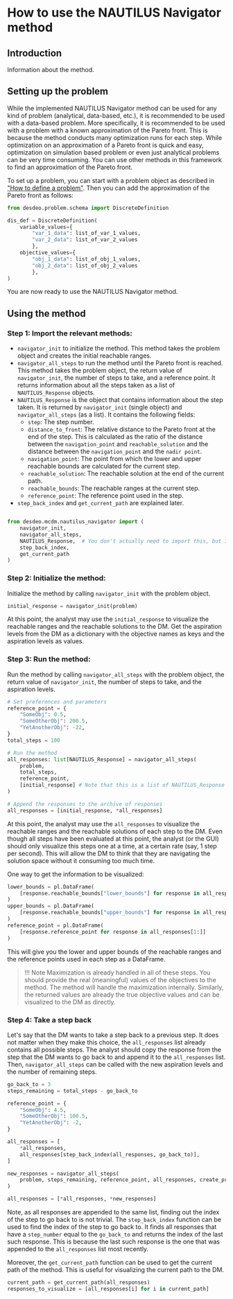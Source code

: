 # How to use the NAUTILUS Navigator method

## Introduction

Information about the method.

## Setting up the problem

While the implemented NAUTILUS Navigator method can be used for any kind of problem (analytical, data-based, etc.), it
is recommended to be used with a data-based problem. More specifically, it is recommended to be used with a problem with
a known approximation of the Pareto front. This is because the method conducts many optimization runs for each step.
While optimization on an approximation of a Pareto front is quick and easy, optimization on simulation based problem or
even just analytical problems can be very time consuming. You can use other methods in this framework to find an
approximation of the Pareto front.

To set up a problem, you can start with a problem object as described in ["How to define a problem"](./problem.md). Then you can add the approximation of the Pareto front as follows:

```python
from desdeo.problem.schema import DiscreteDefinition

dis_def = DiscreteDefinition(
    variable_values={
        "var_1_data": list_of_var_1_values,
        "var_2_data": list_of_var_2_values
        },
    objective_values={
        "obj_1_data": list_of_obj_1_values,
        "obj_2_data": list_of_obj_2_values
        },
)
```

You are now ready to use the NAUTILUS Navigator method.

## Using the method

### Step 1: Import the relevant methods:

- `navigator_init` to initialize the method. This method takes the problem object and creates the initial reachable ranges.
- `navigator_all_steps` to run the method until the Pareto front is reached. This method takes the problem object, the return value of `navigator_init`, the number of steps to take, and a reference point. It returns information about all the steps taken as a list of `NAUTILUS_Response` objects.
- `NAUTILUS_Response` is the object that contains information about the step taken. It is returned by `navigator_init` (single object) and `navigator_all_steps` (as a list). It contains the following fields:
    - `step`: The step number.
    - `distance_to_front`: The relative distance to the Pareto front at the end of the step. This is calculated as the ratio of the distance between the `navigation_point` and `reachable_solution` and the distance between the `navigation_point` and the `nadir point`.
    - `navigation_point`: The point from which the lower and upper reachable bounds are calculated for the current step.
    - `reachable_solution`: The reachable solution at the end of the current path.
    - `reachable_bounds`: The reachable ranges at the current step.
    - `reference_point`: The reference point used in the step.
- `step_back_index` and `get_current_path` are explained later.

```python

from desdeo.mcdm.nautilus_navigator import (
    navigator_init,
    navigator_all_steps,
    NAUTILUS_Response,  # You don't actually need to import this, but it is useful to know the structure of the return value of navigator_all_steps
    step_back_index,
    get_current_path
)
```

### Step 2: Initialize the method:

Initialize the method by calling `navigator_init` with the problem object.

```python
initial_response = navigator_init(problem)
```

At this point, the analyst may use the `initial_response` to visualize the reachable ranges and the reachable solutions to the DM. Get the aspiration levels from the DM as a dictionary with the objective names as keys and the aspiration levels as values.

### Step 3: Run the method:

Run the method by calling `navigator_all_steps` with the problem object, the return value of `navigator_init`, the number of steps to take, and the aspiration levels.

```python
# Set preferences and parameters
reference_point = {
    "SomeObj": 0.5,
    "SomeOtherObj": 200.5,
    "YetAnotherObj": -22,
}
total_steps = 100

# Run the method
all_responses: list[NAUTILUS_Response] = navigator_all_steps(
    problem,
    total_steps,
    reference_point,
    [initial_response] # Note that this is a list of NAUTILUS_Response objects
)

# Append the responses to the archive of responses
all_responses = [initial_response, *all_responses]
```

At this point, the analyst may use the `all_responses` to visualize the reachable ranges and the reachable solutions of each step to the DM. Even though all steps have been evaluated at this point, the analyst (or the GUI) should only visualize this steps one at a time, at a certain rate (say, 1 step per second). This will allow the DM to think that they are navigating the solution space without it consuming too much time.

One way to get the information to be visualized:

```python
lower_bounds = pl.DataFrame(
    [response.reachable_bounds["lower_bounds"] for response in all_responses]
)
upper_bounds = pl.DataFrame(
    [response.reachable_bounds["upper_bounds"] for response in all_responses]
)
reference_point = pl.DataFrame(
    [response.reference_point for response in all_responses[1:]]
)
```

This will give you the lower and upper bounds of the reachable ranges and the reference points used in each step as a DataFrame.

> !!! Note
> Maximization is already handled in all of these steps. You should provide the real (meaningful) values of the objectives to the method. The method will handle the maximization internally. Similarly, the returned values are already the true objective values and can be visualized to the DM as directly.

### Step 4: Take a step back

Let's say that the DM wants to take a step back to a previous step. It does not matter when they make this choice, the `all_responses` list already contains all possible steps. The analyst should copy the response from the step that the DM wants to go back to and append it to the `all_responses` list. Then, `navigator_all_steps` can be called with the new aspiration levels and the number of remaining steps.

```python
go_back_to = 3
steps_remaining = total_steps - go_back_to

reference_point = {
    "SomeObj": 4.5,
    "SomeOtherObj": 100.5,
    "YetAnotherObj": -2,
}

all_responses = [
    *all_responses,
    all_responses[step_back_index(all_responses, go_back_to)],
]

new_responses = navigator_all_steps(
    problem, steps_remaining, reference_point, all_responses, create_proximal_solver
)

all_responses = [*all_responses, *new_responses]
```

Note, as all responses are appended to the same list, finding out the index of the step to go back to is not trivial. The `step_back_index` function can be used to find the index of the step to go back to. It finds all responses that have a `step_number` equal to the `go_back_to` and returns the index of the last such response. This is because the last such response is the one that was appended to the `all_responses` list most recently.

Moreover, the `get_current_path` function can be used to get the current path of the method. This is useful for visualizing the current path to the DM.

```python
current_path = get_current_path(all_responses)
responses_to_visualize = [all_responses[i] for i in current_path]
```

